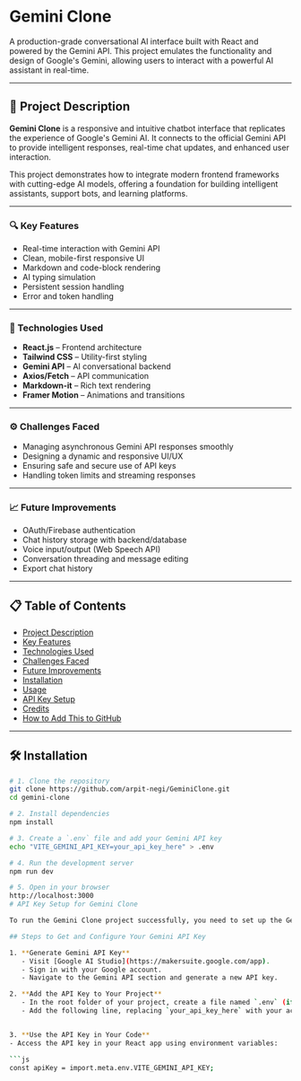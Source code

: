 # Gemini Clone

A production-grade conversational AI interface built with React and powered by the Gemini API. This project emulates the functionality and design of Google's Gemini, allowing users to interact with a powerful AI assistant in real-time.

---

## 🚀 Project Description

**Gemini Clone** is a responsive and intuitive chatbot interface that replicates the experience of Google's Gemini AI. It connects to the official Gemini API to provide intelligent responses, real-time chat updates, and enhanced user interaction.

This project demonstrates how to integrate modern frontend frameworks with cutting-edge AI models, offering a foundation for building intelligent assistants, support bots, and learning platforms.

---

### 🔍 Key Features

- Real-time interaction with Gemini API  
- Clean, mobile-first responsive UI  
- Markdown and code-block rendering  
- AI typing simulation  
- Persistent session handling 
- Error and token handling  

---

### 🧰 Technologies Used

- **React.js** – Frontend architecture  
- **Tailwind CSS** – Utility-first styling  
- **Gemini API** – AI conversational backend  
- **Axios/Fetch** – API communication  
- **Markdown-it** – Rich text rendering  
- **Framer Motion** – Animations and transitions  

---

### ⚙️ Challenges Faced

- Managing asynchronous Gemini API responses smoothly  
- Designing a dynamic and responsive UI/UX  
- Ensuring safe and secure use of API keys  
- Handling token limits and streaming responses  

---

### 📈 Future Improvements

- OAuth/Firebase authentication  
- Chat history storage with backend/database  
- Voice input/output (Web Speech API)  
- Conversation threading and message editing  
- Export chat history  

---

## 📋 Table of Contents

- [Project Description](#-project-description)  
- [Key Features](#-key-features)  
- [Technologies Used](#-technologies-used)  
- [Challenges Faced](#-challenges-faced)  
- [Future Improvements](#-future-improvements)  
- [Installation](#-installation)  
- [Usage](#-usage)    
- [API Key Setup](#-api-key-setup)  
- [Credits](#-credits)  
- [How to Add This to GitHub](#-how-to-add-this-to-github)  

---

## 🛠️ Installation

```bash
# 1. Clone the repository
git clone https://github.com/arpit-negi/GeminiClone.git
cd gemini-clone

# 2. Install dependencies
npm install

# 3. Create a `.env` file and add your Gemini API key
echo "VITE_GEMINI_API_KEY=your_api_key_here" > .env

# 4. Run the development server
npm run dev

# 5. Open in your browser
http://localhost:3000
# API Key Setup for Gemini Clone

To run the Gemini Clone project successfully, you need to set up the Gemini API key properly.

## Steps to Get and Configure Your Gemini API Key

1. **Generate Gemini API Key**  
   - Visit [Google AI Studio](https://makersuite.google.com/app).  
   - Sign in with your Google account.  
   - Navigate to the Gemini API section and generate a new API key.

2. **Add the API Key to Your Project**  
   - In the root folder of your project, create a file named `.env` (if it doesn’t exist).  
   - Add the following line, replacing `your_api_key_here` with your actual API key:


3. **Use the API Key in Your Code**  
- Access the API key in your React app using environment variables:

```js
const apiKey = import.meta.env.VITE_GEMINI_API_KEY;
